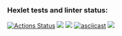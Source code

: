 ### Hexlet tests and linter status:
[![Actions Status](https://github.com/maeeee19/frontend-project-46/actions/workflows/hexlet-check.yml/badge.svg)](https://github.com/maeeee19/frontend-project-46/actions)
<a href="https://codeclimate.com/github/maeeee19/frontend-project-46/maintainability"><img src="https://api.codeclimate.com/v1/badges/ffcc787f0f5f027980f0/maintainability" /></a>
<a href="https://codeclimate.com/github/maeeee19/frontend-project-46/test_coverage"><img src="https://api.codeclimate.com/v1/badges/ffcc787f0f5f027980f0/test_coverage" /></a>
[![asciicast](https://asciinema.org/a/TFLY2mSqgjOjoJfISTuqQOkUa.svg)](https://asciinema.org/a/TFLY2mSqgjOjoJfISTuqQOkUa)
<a href="https://asciinema.org/a/TFLY2mSqgjOjoJfISTuqQOkUa" target="_blank"><img src="https://asciinema.org/a/TFLY2mSqgjOjoJfISTuqQOkUa.svg" /></a>
<script src="https://asciinema.org/a/TFLY2mSqgjOjoJfISTuqQOkUa.js" id="asciicast-TFLY2mSqgjOjoJfISTuqQOkUa" async="true"></script>